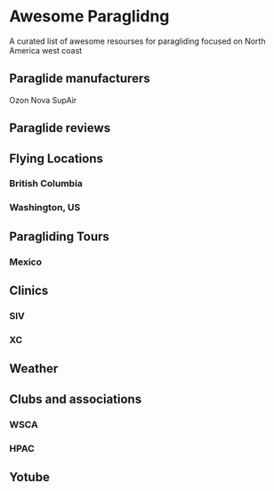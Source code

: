 # Awesome Paraglidng 

A curated list of awesome resourses for paragliding focused on North America west coast

## Paraglide manufacturers 
Ozon
Nova
SupAir

## Paraglide reviews

## Flying Locations
### British Columbia

### Washington, US

## Paragliding Tours
### Mexico

## Clinics
### SIV
### XC

## Weather

## Clubs and associations 
### WSCA
### HPAC

## Yotube


